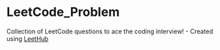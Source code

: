 # LeetCode_Problem
Collection of LeetCode questions to ace the coding interview! - Created using [LeetHub](https://github.com/QasimWani/LeetHub)
